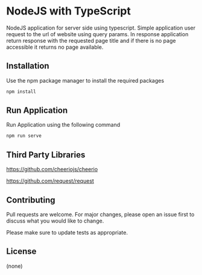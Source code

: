 # NodeJS with TypeScript

NodeJS application for server side using typescript. Simple application user request to the url of website using query params. In response application return response with the requested page title and if there is no page accessible it returns no page available.

## Installation

Use the npm package manager to install the required packages

```bash
npm install
```

## Run Application

Run Application using the following command

```bash
npm run serve
```

## Third Party Libraries

https://github.com/cheeriojs/cheerio

https://github.com/request/request

## Contributing

Pull requests are welcome. For major changes, please open an issue first to discuss what you would like to change.

Please make sure to update tests as appropriate.

## License

(none)
